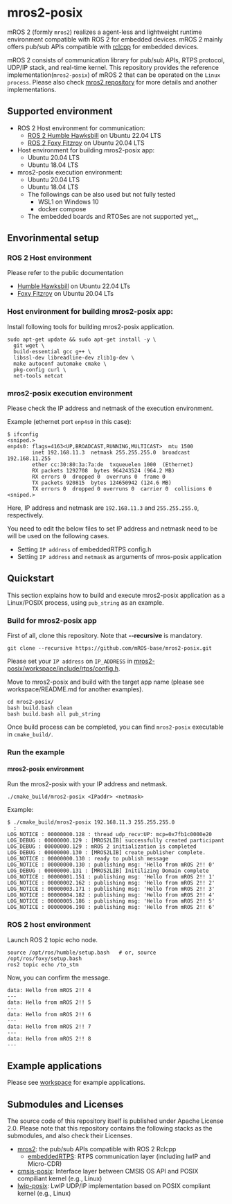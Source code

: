 # mros2-posix

mROS 2 (formly `mros2`) realizes a agent-less and lightweight runtime environment compatible with ROS 2 for embedded devices. mROS 2 mainly offers pub/sub APIs compatible with [rclcpp](https://docs.ros2.org/dashing/api/rclcpp/index.html) for embedded devices.

mROS 2 consists of communication library for pub/sub APIs, RTPS protocol, UDP/IP stack, and real-time kernel. This repository provides the reference implementation(`mros2-posix`) of mROS 2 that can be operated on the `Linux process`. Please also check [mros2 repository](https://github.com/mROS-base/mros2) for more details and another implementations.

## Supported environment

* ROS 2 Host environment for communication:
  * [ROS 2 Humble Hawksbill](https://docs.ros.org/en/humble/index.html) on Ubuntu 22.04 LTS
  * [ROS 2 Foxy Fitzroy](https://docs.ros.org/en/foxy/index.html) on Ubuntu 20.04 LTS
* Host environment for building mros2-posix app:
  * Ubuntu 20.04 LTS
  * Ubuntu 18.04 LTS
* mros2-posix execution environment:
  * Ubuntu 20.04 LTS
  * Ubuntu 18.04 LTS
  * The followings can be also used but not fully tested
	  * WSL1 on Windows 10
	  * docker compose
  * The embedded boards and RTOSes are not supported yet,,,

## Envorinmental setup

### ROS 2 Host environment

Please refer to the public documentation

* [Humble Hawksbill](https://docs.ros.org/en/humble/Installation.html) on Ubuntu 22.04 LTs
* [Foxy Fitzroy](https://docs.ros.org/en/foxy/Installation.html) on Ubuntu 20.04 LTs

### Host environment for building mros2-posix app:

Install following tools for building mros2-posix application.

```
sudo apt-get update && sudo apt-get install -y \
  git wget \
  build-essential gcc g++ \
  libssl-dev libreadline-dev zlib1g-dev \
  make autoconf automake cmake \
  pkg-config curl \
  net-tools netcat
```

### mros2-posix execution environment

Please check the IP address and netmask of the execution environment. 

Example (ethernet port `enp4s0` in this case):

```
$ ifconfig
<sniped.>
enp4s0: flags=4163<UP,BROADCAST,RUNNING,MULTICAST>  mtu 1500
        inet 192.168.11.3  netmask 255.255.255.0  broadcast 192.168.11.255
        ether cc:30:80:3a:7a:de  txqueuelen 1000  (Ethernet)
        RX packets 1292708  bytes 964243524 (964.2 MB)
        RX errors 0  dropped 0  overruns 0  frame 0
        TX packets 920815  bytes 124650942 (124.6 MB)
        TX errors 0  dropped 0 overruns 0  carrier 0  collisions 0
<sniped.>
```

Here, IP address and netmask are `192.168.11.3` and `255.255.255.0`, respectively.

You need to edit the below files to set IP address and netmask need to be will be used on the following cases.

* Setting `IP address` of embeddedRTPS config.h
* Setting `IP address`  and `netmask` as arguments of mros-posix application

## Quickstart

This section explains how to build and execute mros2-posix application as a Linux/POSIX process, using `pub_string` as an example.

### Build for mros2-posix app

First of all, clone this repository. Note that **--recursive** is mandatory.

```
git clone --recursive https://github.com/mROS-base/mros2-posix.git
```

Please set your `IP address` on `IP_ADDRESS` in [mros2-posix/workspace/include/rtps/config.h](https://github.com/mROS-base/mros2-posix/blob/main/workspace/include/rtps/config.h).

Move to mros2-posix and build with the target app name (please see workspace/README.md for another examples).

```
cd mros2-posix/
bash build.bash clean
bash build.bash all pub_string
```

Once build process can be completed, you can find `mros2-posix` executable in `cmake_build/`. 

### Run the example

#### mros2-posix environment

Run the mros2-posix with your IP address and netmask.

```
./cmake_build/mros2-posix <IPaddr> <netmask>
```

Example:

```
$ ./cmake_build/mros2-posix 192.168.11.3 255.255.255.0
  :
LOG_NOTICE : 00000000.128 : thread_udp_recv:UP: mcp=0x7fb1c0000e20
LOG_DEBUG : 00000000.129 : [MROS2LIB] successfully created participant
LOG_DEBUG : 00000000.129 : mROS 2 initialization is completed
LOG_DEBUG : 00000000.130 : [MROS2LIB] create_publisher complete.
LOG_NOTICE : 00000000.130 : ready to publish message
LOG_NOTICE : 00000000.130 : publishing msg: 'Hello from mROS 2!! 0'
LOG_DEBUG : 00000000.131 : [MROS2LIB] Initilizing Domain complete
LOG_NOTICE : 00000001.151 : publishing msg: 'Hello from mROS 2!! 1'
LOG_NOTICE : 00000002.162 : publishing msg: 'Hello from mROS 2!! 2'
LOG_NOTICE : 00000003.171 : publishing msg: 'Hello from mROS 2!! 3'
LOG_NOTICE : 00000004.182 : publishing msg: 'Hello from mROS 2!! 4'
LOG_NOTICE : 00000005.186 : publishing msg: 'Hello from mROS 2!! 5'
LOG_NOTICE : 00000006.198 : publishing msg: 'Hello from mROS 2!! 6'
```

### ROS 2 host environment

Launch ROS 2 topic echo node.

```
source /opt/ros/humble/setup.bash   # or, source /opt/ros/foxy/setup.bash
ros2 topic echo /to_stm
```

Now, you can confirm the message.
```
data: Hello from mROS 2!! 4
---
data: Hello from mROS 2!! 5
---
data: Hello from mROS 2!! 6
---
data: Hello from mROS 2!! 7
---
data: Hello from mROS 2!! 8
---
```

## Example applications

Please see [workspace](https://github.com/mROS-base/mros2-posix/tree/main/workspace) for example applications.

## Submodules and Licenses

The source code of this repository itself is published under Apache License 2.0.
Please note that this repository contains the following stacks as the submodules, and also check their Licenses.

* [mros2](https://github.com/mROS-base/mros2): the pub/sub APIs compatible with ROS 2 Rclcpp
  * [embeddedRTPS](https://github.com/mROS-base/embeddedRTPS): RTPS communication layer (including lwIP and Micro-CDR)
* [cmsis-posix](https://github.com/mROS-base/cmsis-posix): Interface layer between CMSIS OS API and POSIX compiliant kernel (e.g., Linux)
* [lwip-posix](https://github.com/mROS-base/lwip-posix): LwIP UDP/IP implementation based on POSIX compliant kernel (e.g., Linux)
